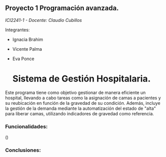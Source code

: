## Proyecto 1 Programación avanzada.
*ICI2241-1 - Docente: Claudio Cubillos*

Integrantes:
- Ignacia Brahim
- Vicente Palma
- Eva Ponce

  # Sistema de Gestión Hospitalaria.
Este programa tiene como objetivo gestionar de manera eficiente un hospital, llevando a cabo tareas como la asignación de camas a pacientes y su reubicación en función de la gravedad de su condición. Además, incluye la gestión de la demanda mediante la automatización del estado de "alta" para liberar camas, utilizando indicadores de gravedad como referencia.

### Funcionalidades:
()

### Conclusiones:



